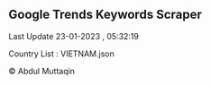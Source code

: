 

## Google Trends Keywords Scraper 
 
Last Update 23-01-2023 , 05:32:19

Country List :
VIETNAM.json



© Abdul Muttaqin 
